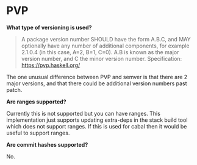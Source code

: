 # PVP

**What type of versioning is used?**

> A package version number SHOULD have the form A.B.C, and MAY optionally have any number of additional components, for example 2.1.0.4 (in this case, A=2, B=1, C=0).
> A.B is known as the major version number, and C the minor version number.
> Specification: https://pvp.haskell.org/

The one unusual difference between PVP and semver is that there are 2 major versions, and that
there could be additional version numbers past patch.

**Are ranges supported?**

Currently this is not supported but you can have ranges.
This implementation just supports updating extra-deps in the stack build tool which does not support ranges.
If this is used for cabal then it would be useful to support ranges.

**Are commit hashes supported?**

No.
